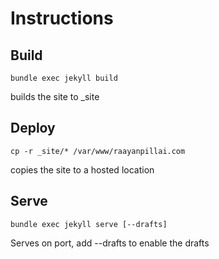 # Instructions

## Build

```
bundle exec jekyll build
```

builds the site to _site

## Deploy

```
cp -r _site/* /var/www/raayanpillai.com
```

copies the site to a hosted location


## Serve


```
bundle exec jekyll serve [--drafts]
```

Serves on port, add --drafts to enable the drafts

